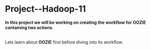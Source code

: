 # Project--Hadoop-11

<table>
  
  **In this project we will be working on creating the workflow for OOZIE containing two actions**.<br></br>

  Lets learn about **OOZIE** first before diving into its workflow.<br></br>
</table>

